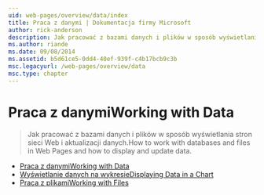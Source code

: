 ```yaml
---
uid: web-pages/overview/data/index
title: Praca z danymi | Dokumentacja firmy Microsoft
author: rick-anderson
description: Jak pracować z bazami danych i plików w sposób wyświetlania stron sieci Web i aktualizacji danych.
ms.author: riande
ms.date: 09/08/2014
ms.assetid: b5d61ce5-0dd4-40ef-939f-c4b17bcb9c3b
msc.legacyurl: /web-pages/overview/data
msc.type: chapter
---
```

<a name="working-with-data"></a><span data-ttu-id="8f446-103">Praca z danymi</span><span class="sxs-lookup"><span data-stu-id="8f446-103">Working with Data</span></span>
====================
> <span data-ttu-id="8f446-104">Jak pracować z bazami danych i plików w sposób wyświetlania stron sieci Web i aktualizacji danych.</span><span class="sxs-lookup"><span data-stu-id="8f446-104">How to work with databases and files in Web Pages and how to display and update data.</span></span>


- [<span data-ttu-id="8f446-105">Praca z danymi</span><span class="sxs-lookup"><span data-stu-id="8f446-105">Working with Data</span></span>](5-working-with-data.md)
- [<span data-ttu-id="8f446-106">Wyświetlanie danych na wykresie</span><span class="sxs-lookup"><span data-stu-id="8f446-106">Displaying Data in a Chart</span></span>](7-displaying-data-in-a-chart.md)
- [<span data-ttu-id="8f446-107">Praca z plikami</span><span class="sxs-lookup"><span data-stu-id="8f446-107">Working with Files</span></span>](working-with-files.md)
